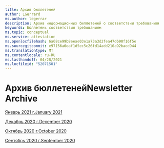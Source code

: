 ```yaml
---
title: Архив бюллетеней
author: LGerrard
ms.author: legerrar
description: Архив информационных бюллетеней о соответствии требованиям
keywords: Бюллетень соответствия требованиям
ms.topic: conceptual
ms.service: attestation
ms.openlocfilehash: 6a68ce99b8eeae03e1a73a3d2fea47d690f16f5e
ms.sourcegitcommit: e97156a6eaf1d5ec5c26fd14add210a92bacd944
ms.translationtype: MT
ms.contentlocale: ru-RU
ms.lasthandoff: 04/28/2021
ms.locfileid: "52071501"
---
```

# <a name="newsletter-archive"></a><span data-ttu-id="f79d6-104">Архив бюллетеней</span><span class="sxs-lookup"><span data-stu-id="f79d6-104">Newsletter Archive</span></span>

[<span data-ttu-id="f79d6-105">Январь 2021 г.</span><span class="sxs-lookup"><span data-stu-id="f79d6-105">January 2021</span></span>](https://docs.microsoft.com/en-us/microsoft-365-app-certification/docs/January%2021%20NL)

[<span data-ttu-id="f79d6-106">Декабрь 2020 г.</span><span class="sxs-lookup"><span data-stu-id="f79d6-106">December 2020</span></span>](https://docs.microsoft.com/en-us/microsoft-365-app-certification/docs/december%2020%20NL)

[<span data-ttu-id="f79d6-107">Октябрь 2020 г.</span><span class="sxs-lookup"><span data-stu-id="f79d6-107">October 2020</span></span>](https://docs.microsoft.com/en-us/microsoft-365-app-certification/docs/october%20NL)

[<span data-ttu-id="f79d6-108">Сентябрь 2020 г.</span><span class="sxs-lookup"><span data-stu-id="f79d6-108">September 2020</span></span>](https://docs.microsoft.com/en-us/microsoft-365-app-certification/docs/September%20NL)


